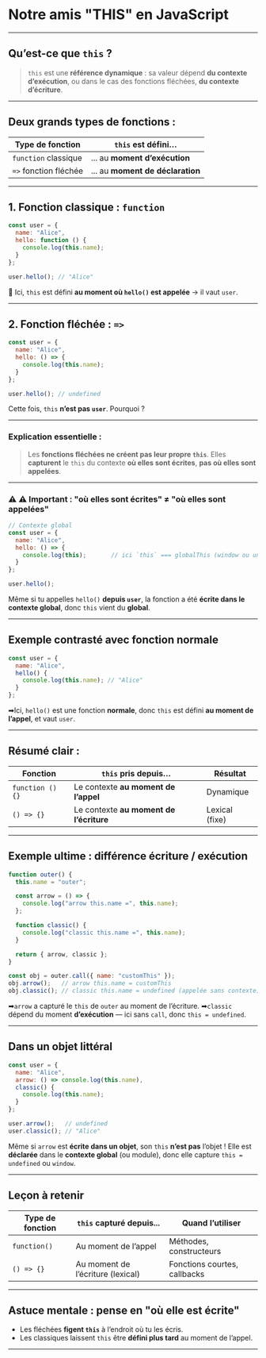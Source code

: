 # Notre amis "THIS" en JavaScript

---

## Qu’est-ce que `this` ?

> `this` est une **référence dynamique** : sa valeur dépend **du contexte d’exécution**, ou dans le cas des fonctions fléchées, **du contexte d’écriture**.

---

## Deux grands types de fonctions :

| Type de fonction      | `this` est défini…               |
| --------------------- | -------------------------------- |
| `function` classique  | ... au **moment d’exécution**    |
| `=>` fonction fléchée | ... au **moment de déclaration** |

---

## 1. Fonction classique : `function`

```js
const user = {
  name: "Alice",
  hello: function () {
    console.log(this.name);
  }
};

user.hello(); // "Alice"
```

🔹 Ici, `this` est défini **au moment où `hello()` est appelée** → il vaut `user`.

---

## 2. Fonction fléchée : `=>`

```js
const user = {
  name: "Alice",
  hello: () => {
    console.log(this.name);
  }
};

user.hello(); // undefined
```

Cette fois, `this` **n’est pas `user`**. Pourquoi ?

---

### Explication essentielle :

> Les **fonctions fléchées ne créent pas leur propre `this`**.
> Elles **capturent** le `this` du contexte **où elles sont écrites**, **pas où elles sont appelées**.

---

### ⚠️ ⚠️ Important : **"où elles sont écrites" ≠ "où elles sont appelées"**

```js
// Contexte global
const user = {
  name: "Alice",
  hello: () => {
    console.log(this);       // ici `this` === globalThis (window ou undefined en strict)
  }
};

user.hello();
```

Même si tu appelles `hello()` **depuis `user`**, la fonction a été **écrite dans le contexte global**, donc `this` vient du **global**.

---

## Exemple contrasté avec fonction normale

```js
const user = {
  name: "Alice",
  hello() {
    console.log(this.name); // "Alice"
  }
};
```

➡Ici, `hello()` est une fonction **normale**, donc `this` est défini **au moment de l’appel**, et vaut `user`.

---

## Résumé clair :

| Fonction         | `this` pris depuis…                     | Résultat       |
| ---------------- | --------------------------------------- | -------------- |
| `function () {}` | Le contexte **au moment de l’appel**    | Dynamique      |
| `() => {}`       | Le contexte **au moment de l’écriture** | Lexical (fixe) |

---

## Exemple ultime : différence écriture / exécution

```js
function outer() {
  this.name = "outer";

  const arrow = () => {
    console.log("arrow this.name =", this.name);
  };

  function classic() {
    console.log("classic this.name =", this.name);
  }

  return { arrow, classic };
}

const obj = outer.call({ name: "customThis" });
obj.arrow();   // arrow this.name = customThis
obj.classic(); // classic this.name = undefined (appelée sans contexte)
```

➡`arrow` a capturé le `this` de `outer` au moment de l’écriture.
➡`classic` dépend du moment **d’exécution** — ici sans `call`, donc `this = undefined`.

---

## Dans un objet littéral

```js
const user = {
  name: "Alice",
  arrow: () => console.log(this.name),
  classic() {
    console.log(this.name);
  }
};

user.arrow();   // undefined
user.classic(); // "Alice"
```

Même si `arrow` est **écrite dans un objet**, son `this` **n’est pas** l’objet !
Elle est **déclarée** dans le **contexte global** (ou module), donc elle capture `this = undefined` ou `window`.

---

## Leçon à retenir

| Type de fonction | `this` capturé depuis...          | Quand l’utiliser             |
| ---------------- | --------------------------------- | ---------------------------- |
| `function()`     | Au moment de l’appel              | Méthodes, constructeurs      |
| `() => {}`       | Au moment de l’écriture (lexical) | Fonctions courtes, callbacks |

---

## Astuce mentale : pense en **"où elle est écrite"**

* Les fléchées **figent `this`** à l’endroit où tu les écris.
* Les classiques laissent `this` être **défini plus tard** au moment de l’appel.

---

